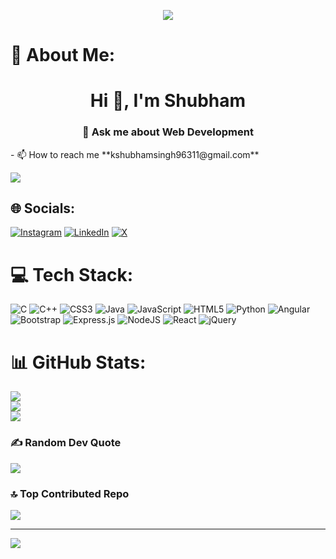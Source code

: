 <p align="center"><img src="https://user-images.githubusercontent.com/74038190/225813708-98b745f2-7d22-48cf-9150-083f1b00d6c9.gif"></p>

# 💫 About Me:
<h1 align="center">Hi 👋, I'm Shubham</h1>
<h3 align="center">💬 Ask me about Web Development</h3>
- 📫 How to reach me **kshubhamsingh96311@gmail.com**
<p align="left"> <img src="https://user-images.githubusercontent.com/74038190/221352989-518609ab-b4d1-459e-929f-a08cd2bd9b3c.gif" /> </p>


## 🌐 Socials:
[![Instagram](https://img.shields.io/badge/Instagram-%23E4405F.svg?logo=Instagram&logoColor=white)](https://instagram.com/shubham__singh011) [![LinkedIn](https://img.shields.io/badge/LinkedIn-%230077B5.svg?logo=linkedin&logoColor=white)](https://linkedin.com/in/shubham-kumar-8295bb227) [![X](https://img.shields.io/badge/X-black.svg?logo=X&logoColor=white)](https://x.com/iamks45) 


# 💻 Tech Stack:
![C](https://img.shields.io/badge/c-%2300599C.svg?style=for-the-badge&logo=c&logoColor=white) ![C++](https://img.shields.io/badge/c++-%2300599C.svg?style=for-the-badge&logo=c%2B%2B&logoColor=white) ![CSS3](https://img.shields.io/badge/css3-%231572B6.svg?style=for-the-badge&logo=css3&logoColor=white) ![Java](https://img.shields.io/badge/java-%23ED8B00.svg?style=for-the-badge&logo=openjdk&logoColor=white) ![JavaScript](https://img.shields.io/badge/javascript-%23323330.svg?style=for-the-badge&logo=javascript&logoColor=%23F7DF1E) ![HTML5](https://img.shields.io/badge/html5-%23E34F26.svg?style=for-the-badge&logo=html5&logoColor=white) ![Python](https://img.shields.io/badge/python-3670A0?style=for-the-badge&logo=python&logoColor=ffdd54) ![Angular](https://img.shields.io/badge/angular-%23DD0031.svg?style=for-the-badge&logo=angular&logoColor=white) ![Bootstrap](https://img.shields.io/badge/bootstrap-%238511FA.svg?style=for-the-badge&logo=bootstrap&logoColor=white) ![Express.js](https://img.shields.io/badge/express.js-%23404d59.svg?style=for-the-badge&logo=express&logoColor=%2361DAFB) ![NodeJS](https://img.shields.io/badge/node.js-6DA55F?style=for-the-badge&logo=node.js&logoColor=white) ![React](https://img.shields.io/badge/react-%2320232a.svg?style=for-the-badge&logo=react&logoColor=%2361DAFB) ![jQuery](https://img.shields.io/badge/jquery-%230769AD.svg?style=for-the-badge&logo=jquery&logoColor=white)
# 📊 GitHub Stats:
![](https://github-readme-stats.vercel.app/api?username=shubhamsingh872&theme=dark&hide_border=false&include_all_commits=false&count_private=false)<br/>
![](https://github-readme-streak-stats.herokuapp.com/?user=shubhamsingh872&theme=dark&hide_border=false)<br/>
![](https://github-readme-stats.vercel.app/api/top-langs/?username=shubhamsingh872&theme=dark&hide_border=false&include_all_commits=false&count_private=false&layout=compact)

### ✍️ Random Dev Quote
![](https://quotes-github-readme.vercel.app/api?type=vetical&theme=light)

### 🔝 Top Contributed Repo
![](https://github-contributor-stats.vercel.app/api?username=shubhamsingh872&limit=5&theme=dark&combine_all_yearly_contributions=true)


---
[![](https://visitcount.itsvg.in/api?id=shubhamsingh872&icon=0&color=0)](https://visitcount.itsvg.in)

<!-- Proudly created with GPRM ( https://gprm.itsvg.in ) -->
